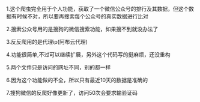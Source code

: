 1.这个爬虫完全用于个人功能，获取了一个微信公众号的排行及其数据，但这个数据有时候不对，所以要再搜索每个公众号的真实数据进行比对

2.搜索公众号用的是搜狗的微信搜索功能，如果搜不到就没办法了

3.反反爬用的是代理ip(阿布云代理)

4.功能很简单,不过可以继续扩展，另外这个代码写的挺麻烦，还没重构

5.两个文件只是访问的网址不同，别的都一样

6.因为这个功能做的不全，所以只有最近10天的数据是准确的

7.搜狗微信的反爬好像更新了，访问50次会要求输验证码
